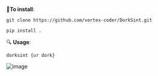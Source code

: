 🔻**To install**:

`git clone https://github.com/vertex-coder/DorkSint.git`

`pip install .`


🔍 **Usage**:

`dorksint {ur dork}`


![image](https://github.com/user-attachments/assets/20d1f59a-5345-49dd-920f-0db5101c975d)

